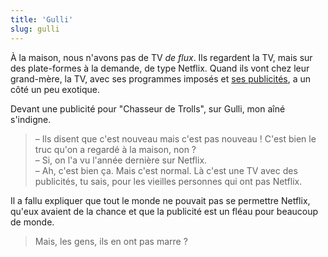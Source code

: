 ```yaml
---
title: 'Gulli'
slug: gulli
---
```


À la maison, nous n'avons pas de TV _de flux_. Ils regardent la TV, mais sur des plate-formes à la demande, de type Netflix. Quand ils vont chez leur grand-mère, la TV, avec ses programmes imposés et [ses publicités](/notes/2018-11-mme-ajax/), a un côté un peu exotique.

Devant une publicité pour "Chasseur de Trolls", sur Gulli, mon aîné s'indigne.

> – Ils disent que c'est nouveau mais c'est pas nouveau ! C'est bien le truc qu'on a regardé à la maison, non ?  
> – Si, on l'a vu l'année dernière sur Netflix.  
> – Ah, c'est bien ça. Mais c'est normal. Là c'est une TV avec des publicités, tu sais, pour les vieilles personnes qui ont pas Netflix.

Il a fallu expliquer que tout le monde ne pouvait pas se permettre Netflix, qu'eux avaient de la chance et que la publicité est un fléau pour beaucoup de monde.

> Mais, les gens, ils en ont pas marre ?
